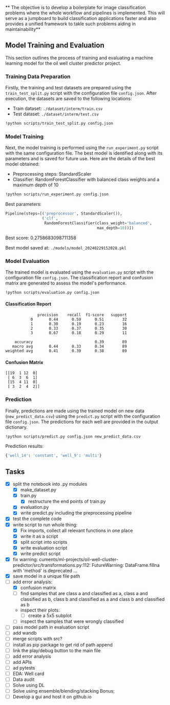** The objective is to develop a boilerplate for image classification problems where the whole workflow and  pipelines is implemented. This will serve as a jumpboard to build classification applications faster and also provides a unified framework to takle such problems aiding in maintainability**

## Model Training and Evaluation

This section outlines the process of training and evaluating a machine learning model for the oil well cluster predictor project.

### Training Data Preparation

Firstly, the training and test datasets are prepared using the `train_test_split.py` script with the configuration file `config.json`. After execution, the datasets are saved to the following locations:
- Train dataset: `./dataset/interm/train.csv`
- Test dataset: `./dataset/interm/test.csv`

```bash
!python scripts/train_test_split.py config.json
```

### Model Training

Next, the model training is performed using the `run_experiment.py` script with the same configuration file. The best model is identified along with its parameters and is saved for future use. Here are the details of the best model obtained:

- Preprocessing steps: StandardScaler
- Classifier: RandomForestClassifier with balanced class weights and a maximum depth of 10

```bash
!python scripts/run_experiment.py config.json
```

Best parameters:
```python
Pipeline(steps=[('preprocessor', StandardScaler()),
                ('clf',
                 RandomForestClassifier(class_weight='balanced',
                                        max_depth=10))])
```

Best score: 0.2758683098711358

Best model saved at: `./models/model_20240229152028.pkl`

### Model Evaluation

The trained model is evaluated using the `evaluation.py` script with the configuration file `config.json`. The classification report and confusion matrix are generated to assess the model's performance.

```bash
!python scripts/evaluation.py config.json
```

#### Classification Report
```
              precision    recall  f1-score   support
           0       0.44      0.59      0.51        32
           1       0.30      0.19      0.23        16
           2       0.33      0.37      0.35        30
           3       0.67      0.18      0.29        11

    accuracy                           0.39        89
   macro avg       0.44      0.33      0.34        89
weighted avg       0.41      0.39      0.38        89
```

#### Confusion Matrix
```
[[19  1 12  0]
 [ 6  3  6  1]
 [15  4 11  0]
 [ 3  2  4  2]]
```

### Prediction

Finally, predictions are made using the trained model on new data (`new_predict_data.csv`) using the `predict.py` script with the configuration file `config.json`. The predictions for each well are provided in the output dictionary.

```bash
!python scripts/predict.py config.json new_predict_data.csv
```

Prediction results:
```python
{'well_14': 'constant', 'well_9': 'multi'}
```


## Tasks

- [x] split the notebook into .py modules
    - [x] make_dataset.py
    - [x] train.py
        -[x] restructure the end points of train.py
    - [x] evaluation.py
    - [x] write predict.py including the preprocessing pipeline
- [x] test the complete code
- [x] write script to run whole thing:
    -[x] Fix imports, collect all relevant functions in one place
    -[x] write it as a script
    - [x] split script into scripts
    - [x] write evaluation script
    - [x] write predict script
- [x] fix warning: cuments/ml-projects/oil-well-cluster-predictor/src/transformations.py:112: FutureWarning: DataFrame.fillna with 'method' is deprecated ...
- [x] save model in a unique file path
- [ ] add error analysis:
    - [x] confusion matrix
    - [ ] find samples that are class a and classified as a, class a and classified as b, class b and classified as a and class b and classified as b
    - inspect their plots:
        -[ ] create a 5x5 subplot

    -[ ] inspect the samples that were wrongly classified

- [ ] pass model path in evaluation script
- [ ] add wandb
- [ ] merge scripts with src?
- [ ] install as pip package to get rid of path append
- [ ] link the play/debug button to the main file
- [ ] add error analysis
- [ ] add APIs
- [ ] ad pytests
- [ ] EDA: Well card
- [ ] Data audit
- [ ] Solve using DL
- [ ] Solve using ensemble/blending/stacking
Bonus:
- [ ] Develop a gui and host it on github.io
